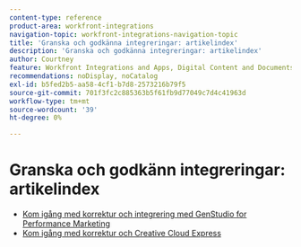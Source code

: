 ```yaml
---
content-type: reference
product-area: workfront-integrations
navigation-topic: workfront-integrations-navigation-topic
title: 'Granska och godkänna integreringar: artikelindex'
description: 'Granska och godkänna integreringar: artikelindex'
author: Courtney
feature: Workfront Integrations and Apps, Digital Content and Documents
recommendations: noDisplay, noCatalog
exl-id: b5fed2b5-aa58-4cf1-b7d8-2573216b79f5
source-git-commit: 701f3fc2c885363b5f61fb9d77049c7d4c41963d
workflow-type: tm+mt
source-wordcount: '39'
ht-degree: 0%

---
```


# Granska och godkänn integreringar: artikelindex

* [Kom igång med korrektur och integrering med GenStudio for Performance Marketing](/help/quicksilver/workfront-integrations-and-apps/review-and-approval-integrations/wf-proof-and-genstudio.md)
* [Kom igång med korrektur och Creative Cloud Express](/help/quicksilver/workfront-integrations-and-apps/review-and-approval-integrations/wf-proof-and-express.md)
<!--* [Get started with the proofing and Frame.io integration](/help/quicksilver/review-and-approve-work/native-integrations/frame-io/get-started-with-frame-integration.md)
* [Frame.io integration overview](/help/quicksilver/review-and-approve-work/native-integrations/frame-io/frame-int-overview.md)-->